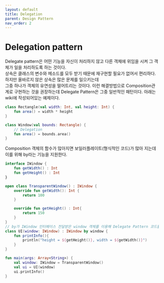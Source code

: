 ```yaml
---
layout: default
title: Delegation
parent: Design Pattern
nav_order: 2
---
```

# Delegation pattern
Delegate pattern은 어떤 기능을 자신이 처리하지 않고 다른 객체에 위임을 시켜 그 객체가 일을 처리하도록 하는 것이다.  
상속은 클래스의 변수와 메소드를 모두 받기 때문에 재구현할 필요가 없어서 편리하다. 하지만 올바르지 않은 상속은 많은 문제를 일으키는데  
그중 하나가 객체의 유연성을 떨어트리는 것이다. 이런 해결방법으로 Composition관계로 구현하는 것을 권장하는데 Delegate Pattern은 그중 일반적인 패턴이다.
아래는 wiki에 작성되어있는 예제이다.
```kotlin
class Rectangle(val width: Int, val height: Int) {
    fun area() = width * height
}

class Window(val bounds: Rectangle) {
    // Delegation
    fun area() = bounds.area()
}
```
Composition 객체의 함수가 많아지면 보일러플레이트(형식적인 코드)가 많아 지는데 이를 위해 by라는 기능을 지원한다.
```kotlin
interface IWindow {
    fun getWidth() : Int
    fun getHeight() : Int
}

open class TransparentWindow() : IWindow {
    override fun getWidth(): Int {
        return 100
    }

    override fun getHeight() : Int{
        return 150
    }
}
// by가 IWindow 인터페이스 전달받은 window 객체를 이용해 Delegate Pattern 코드를 자동으로 작성한다.
class UI(window: IWindow) : IWindow by window {
    fun printInfo(){
        println("height = ${getHeight()}, width = ${getWidth()}")
    }
}

fun main(args: Array<String>) {
    val window: IWindow = TransparentWindow()
    val ui = UI(window)
    ui.printInfo()
}
```